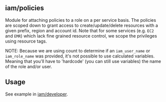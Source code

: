 ## iam/policies

Module for attaching policies to a role on a per service basis. The policies are scoped down to
grant access to create/update/delete resources with a given prefix, region and account id. Note
that for some services (e.g. `EC2` and `EMR`) which lack fine grained resource control, we scope
the privileges using resource tags.

NOTE: Because we are using count to determine if an `iam_user_name` or `iam_role_name` was provided,
it's not possible to use calculated variables. Meaning that you'll have to 'hardcode' (you can still
use variables) the name of the role and/or user.


## Usage

See example in [iam/developer](../developer/README.md).

